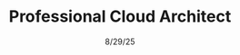 ---
line1: cert
title: Professional Cloud Architect
exam: GCP-PCA
issuer: Google Cloud Platform
badge: 04-gcp-pca.png
alt: Google Cloud Professional Cloud Architect badge
date: 8/29/25
expires: 8/29/27
credentialid: 37328bfe-1102-4db5-9fc7-0e82f4c98f96
---